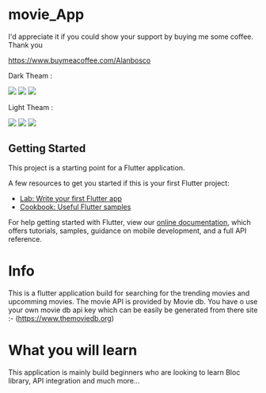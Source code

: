 # movie_App


I'd appreciate it if you could show your support by buying me some coffee. Thank you 

https://www.buymeacoffee.com/Alanbosco

Dark Theam : 

<img src="dark_theam_ss1.JPG">
<img src="dark_theam_ss2.JPG">
<img src="dark_theam_ss3.JPG">

Light Theam : 

<img src="light_theam_ss1.JPG">
<img src="light_theam_ss2.JPG">
<img src="light_theam_ss3.JPG">

## Getting Started

This project is a starting point for a Flutter application.

A few resources to get you started if this is your first Flutter project:

- [Lab: Write your first Flutter app](https://flutter.dev/docs/get-started/codelab)
- [Cookbook: Useful Flutter samples](https://flutter.dev/docs/cookbook)

For help getting started with Flutter, view our
[online documentation](https://flutter.dev/docs), which offers tutorials,
samples, guidance on mobile development, and a full API reference.

# Info

This is a flutter application build for searching for the trending movies and upcomming movies. The movie API is provided by Movie db. You have o use your own movie db api key which can be easily be generated from there site :- (https://www.themoviedb.org)  

# What you will learn 

This application is mainly build beginners who are looking to learn Bloc library, API integration and much more...


